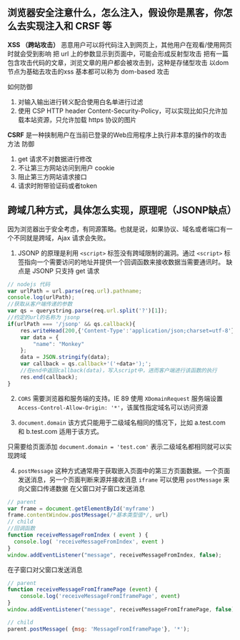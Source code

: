 ## 浏览器安全注意什么，怎么注入，假设你是黑客，你怎么去实现注入和 CRSF 等

**XSS （跨站攻击）**
恶意用户可以将代码注入到网页上，其他用户在观看/使用网页时就会受到影响
把 url 上的参数显示到页面中，可能会形成反射型攻击
把有一篇包含攻击代码的文章，浏览文章的用户都会被攻击到，这种是存储型攻击
以dom节点为基础去攻击的xss 基本都可以称为 dom-based 攻击

如何防御
1. 对输入输出进行转义配合使用白名单进行过滤
2. 使用 CSP HTTP header Content-Security-Policy，可以实现比如只允许加载本站资源，只允许加载 https 协议的图片

**CSRF**
是一种挟制用户在当前已登录的Web应用程序上执行非本意的操作的攻击方法
防御
1. get 请求不对数据进行修改
2. 不让第三方网站访问到用户 cookie
3. 阻止第三方网站请求接口
4. 请求时附带验证码或者token

## 跨域几种方式，具体怎么实现，原理呢（JSONP缺点）

因为浏览器出于安全考虑，有同源策略。也就是说，如果协议、域名或者端口有一个不同就是跨域，Ajax 请求会失败。
1. JSONP 的原理是利用 `<script>` 标签没有跨域限制的漏洞。通过 `<script>` 标签指向一个需要访问的地址并提供一个回调函数来接收数据当需要通讯时。
缺点是 JSONP 只支持 get 请求

```js
// nodejs 代码
var urlPath = url.parse(req.url).pathname;
console.log(urlPath);
//获取从客户端传递的参数
var qs = querystring.parse(req.url.split('?')[1]);
//约定的url的名称为 jsonp
if(urlPath === '/jsonp' && qs.callback){
    res.writeHead(200,{'Content-Type':'application/json;charset=utf-8'});
    var data = {
        "name": "Monkey"
    };
    data = JSON.stringify(data);
    var callback = qs.callback+'('+data+');';
    //在end中返回callback(data)，写入script中，进而客户端进行该函数的执行
    res.end(callback);
}
```

2. `CORS` 需要浏览器和服务端的支持。IE 89 使用 `XDomainRequest`
服务端设置 `Access-Control-Allow-Origin: '*'`，该属性指定域名可以访问资源

3. `document.domain`
该方式只能用于二级域名相同的情况下，比如 a.test.com 和 b.test.com 适用于该方式。

只需要给页面添加 `document.domain = 'test.com'` 表示二级域名都相同就可以实现跨域

4. `postMessage`
这种方式通常用于获取嵌入页面中的第三方页面数据。一个页面发送消息，另一个页面判断来源并接收消息
`iframe` 可以使用 `postMessage` 来向父窗口传递数据
在父窗口对子窗口发送消息
```js
// parent
var frame = document.getElementById('myframe')
frame.contentWindow.postMessage(/*基本类型值*/, url)
// child
//回调函数
function receiveMessageFromIndex ( event ) {
  console.log( 'receiveMessageFromIndex', event )
}
window.addEventListener("message", receiveMessageFromIndex, false);

```
在子窗口对父窗口发送消息
```js
// parent
function receiveMessageFromIframePage (event) {
    console.log('receiveMessageFromIframePage', event)
}
window.addEventListener("message", receiveMessageFromIframePage, false);

// child
parent.postMessage( {msg: 'MessageFromIframePage'}, '*');
```
